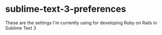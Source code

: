 # sublime-text-3-preferences
These are the settings I'm currently using for developing Ruby on Rails in Sublime Text 3
